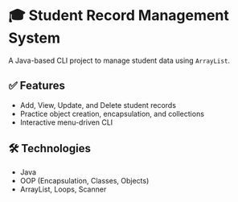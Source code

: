 # 🎓 Student Record Management System

A Java-based CLI project to manage student data using `ArrayList`.

## ✅ Features
- Add, View, Update, and Delete student records
- Practice object creation, encapsulation, and collections
- Interactive menu-driven CLI

## 🛠 Technologies
- Java
- OOP (Encapsulation, Classes, Objects)
- ArrayList, Loops, Scanner
